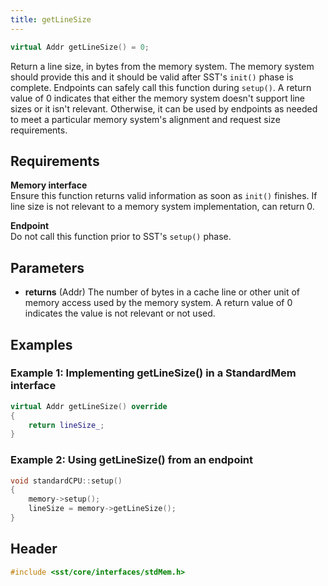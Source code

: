 ```yaml
---
title: getLineSize
---
```


```cpp
virtual Addr getLineSize() = 0;
```
Return a line size, in bytes from the memory system. The memory system should provide this and it should be valid after SST's `init()` phase is complete. Endpoints can safely call this function during `setup()`. A return value of 0 indicates that either the memory system doesn't support line sizes or it isn't relevant. Otherwise, it can be used by endpoints as needed to meet a particular memory system's alignment and request size requirements.

## Requirements
**Memory interface** &nbsp;  
Ensure this function returns valid information as soon as `init()` finishes. If line size is not relevant to a memory system implementation, can return 0. 

**Endpoint** &nbsp;  
Do not call this function prior to SST's `setup()` phase.

## Parameters
* **returns** (Addr) The number of bytes in a cache line or other unit of memory access used by the memory system. A return value of 0 indicates the value is not relevant or not used.

## Examples

### Example 1: Implementing getLineSize() in a StandardMem interface
<!--- SOURCE_CODE: sst-elements/src/sst/elements/memHierarchy/standardInterface.h --->
```cpp title="Excerpt from sst-elements/src/sst/elements/memHierarchy/standardInterface.h"
virtual Addr getLineSize() override
{
    return lineSize_;
}
```

### Example 2: Using getLineSize() from an endpoint
<!--- SOURCE_CODE: sst-elements/src/sst/elements/memHierarchy/testcpu/standardCPU.cc --->
```cpp title="Excerpt from sst-elements/src/sst/elements/memHierarchy/testcpu/standardCPU.cc"
void standardCPU::setup()
{
    memory->setup();
    lineSize = memory->getLineSize();
}
```

## Header
```cpp
#include <sst/core/interfaces/stdMem.h>
```